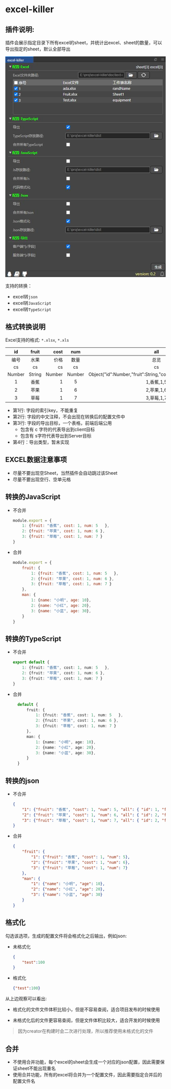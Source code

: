 # excel-killer
## 插件说明:

插件会展示指定目录下所有excel的sheet，并统计出excel、sheet的数量，可以导出指定的sheet，默认全部导出

![](./doc/scene.png)

支持的转换：


- excel转`json`
- excel转`JavaScript`
- excel转`TypeScript`

## 格式转换说明
Excel支持的格式: `*.xlsx`, `*.xls`

|   id   | fruit  |   cost |  num   |                              all                              |
| :----: | :----: | -----: | :----: | :-----------------------------------------------------------: |
|  编号  |  水果  |   价格 |  数量  |                             总览                              |
|   cs   |   cs   |     cs |   cs   |                              cs                               |
| Number | String | Number | Number | Object{"id":Number,"fruit":String,"cost":Number,"num":Number} |
|   1    |  香蕉  |      1 |   5    |                          1,香蕉,1,5                           |
|   2    |  苹果  |      1 |   6    |                          2,苹果,1,6                           |
|   3    |  草莓  |      1 |   7    |                          3,草莓,1,7                           |


- 第1行: 字段的索引key，不能重复
- 第2行: 字段的中文注释，不会出现在转换后的配置文件中
- 第3行: 字段的导出目标，一个表格，前端后端公用
  - 包含有 c 字符的代表导出到client目标
  - 包含有 s字符代表导出到Server目标
- 第4行：导出类型，暂未实现
<!-- - 第4行：(by @我是一只傻狍子) 字段的导出规则，支持的类型 (注意:一定是英文的引号,不是中文的! 详见 Test.xlsx 测试用例)
  - Number
  - String
  - Array[Number|String]
  - Array[Array[Array|String]]
  - Array[Object{"key1":Number|String|Array[Number|String], ..."keyN"}]
  - Object{"key1":Number|String|Array[Number|String], ..."keyN"}  -->

## EXCEL数据注意事项
- 尽量不要出现空Sheet，当然插件会自动跳过该Sheet
- 尽量不要出现空行、空单元格


## 转换的JavaScript
- 不合并
    ```js
    module.export = {
        1: {fruit: "香蕉", cost: 1, num: 5   },
        2: {fruit: "苹果", cost: 1, num: 6 },
        3: {fruit: "草莓", cost: 1, num: 7 }
    }
    ```
- 合并
    ```javascript
    module.export = {
        fruit: {
            1: {fruit: "香蕉", cost: 1, num: 5   },
            2: {fruit: "苹果", cost: 1, num: 6 },
            3: {fruit: "草莓", cost: 1, num: 7 }
        },
        man: {
            1: {name: "小明", age: 10},
            2: {name: "小红", age: 20},
            3: {name: "小蓝", age: 30},
        }
    }
    ```
## 转换的TypeScript
- 不合并
    ```ts
    export default {
        1: {fruit: "香蕉", cost: 1, num: 5   },
        2: {fruit: "苹果", cost: 1, num: 6 },
        3: {fruit: "草莓", cost: 1, num: 7 }
    }
    ```
- 合并
  ```ts
    default {
        fruit: {
            1: {fruit: "香蕉", cost: 1, num: 5   },
            2: {fruit: "苹果", cost: 1, num: 6 },
            3: {fruit: "草莓", cost: 1, num: 7 }
        },
        man: {
            1: {name: "小明", age: 10},
            2: {name: "小红", age: 20},
            3: {name: "小蓝", age: 30},
        }
    }
  ```

## 转换的json
- 不合并
 
    ```json
    {
        "1": {"fruit": "香蕉", "cost": 1, "num": 5, "all": { "id": 1, "fruit": "香蕉", "cost": 1, "num": 5 }},
        "2": {"fruit": "苹果", "cost": 1, "num": 6, "all": { "id": 2, "fruit": "苹果", "cost": 1, "num": 6 }},
        "3": {"fruit": "草莓", "cost": 1, "num": 7, "all": { "id": 2, "fruit": "苹果", "cost": 1, "num": 7 }}
    }
    ```
- 合并
    ```json
    {
        "fruit": {
            "1": {"fruit": "香蕉", "cost": 1, "num": 5},
            "2": {"fruit": "苹果", "cost": 1, "num": 6},
            "3": {"fruit": "草莓", "cost": 1, "num": 7}
        },
        "man": {
            "1": {"name": "小明", "age": 10},
            "2": {"name": "小红", "age": 20},
            "3": {"name": "小蓝", "age": 30}
        }
    }
    ```
 
## 格式化
勾选该选项，生成的配置文件将会格式化之后输出，例如json:
- 未格式化
    ```json
    {
        "test":100
    }
    ```
- 格式化
    ```json
    {"test":100}
    ```

从上边观察可以看出:

- 格式化的文件文件体积比较小，但是不容易查阅，适合项目发布的时候使用

- 未格式化后的文件更容易查阅，但是文件体积比较大，适合开发的时候使用

> 因为creator在构建时会二次进行处理，所以推荐使用未格式化的文件
> 
## 合并
- 不使用合并功能，每个excel的sheet会生成一个对应的json配置，因此需要保证sheet不能出现重名
- 使用合并功能，所有的excel将合并为一个配置文件，因此需要指定合并后的配置文件名
